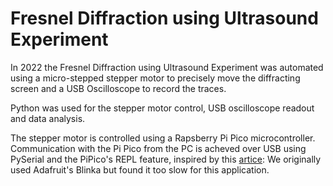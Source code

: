# Fresnel Diffraction using Ultrasound Experiment

In 2022 the Fresnel Diffraction using Ultrasound Experiment was 
automated using a micro-stepped stepper motor to precisely move 
the diffracting screen and a USB Oscilloscope to record the traces.

Python was used for the stepper motor control, USB oscilloscope 
readout and data analysis.

The stepper motor is controlled using a Rapsberry Pi Pico microcontroller.
Communication with the Pi Pico from the PC is acheved over USB using PySerial
and the PiPico's REPL feature, inspired by this 
[artice](http://blog.rareschool.com/2021/01/controlling-raspberry-pi-pico-using.html): 
We originally used Adafruit's Blinka but found it too slow for this application. 

